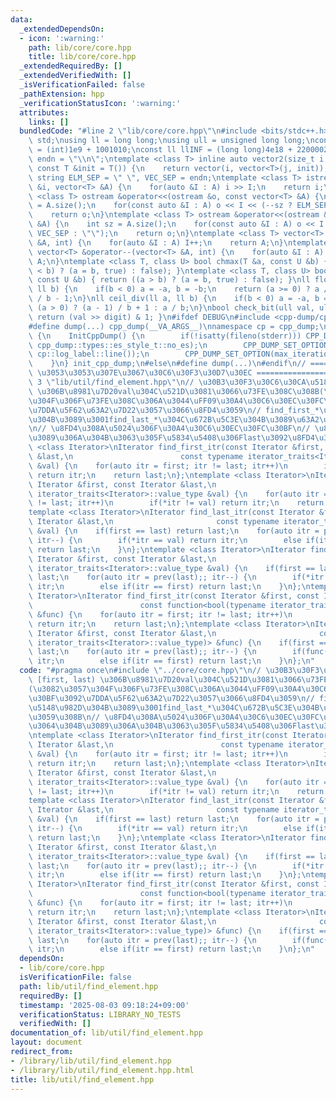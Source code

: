 ```yaml
---
data:
  _extendedDependsOn:
  - icon: ':warning:'
    path: lib/core/core.hpp
    title: lib/core/core.hpp
  _extendedRequiredBy: []
  _extendedVerifiedWith: []
  _isVerificationFailed: false
  _pathExtension: hpp
  _verificationStatusIcon: ':warning:'
  attributes:
    links: []
  bundledCode: "#line 2 \"lib/core/core.hpp\"\n#include <bits/stdc++.h>\nusing namespace\
    \ std;\nusing ll = long long;\nusing ull = unsigned long long;\nconst int INF\
    \ = (int)1e9 + 1001010;\nconst ll llINF = (long long)4e18 + 22000020;\nconst string\
    \ endn = \"\\n\";\ntemplate <class T> inline auto vector2(size_t i, size_t j,\
    \ const T &init = T()) {\n    return vector(i, vector<T>(j, init));\n}\nconst\
    \ string ELM_SEP = \" \", VEC_SEP = endn;\ntemplate <class T> istream &operator>>(istream\
    \ &i, vector<T> &A) {\n    for(auto &I : A) i >> I;\n    return i;\n}\ntemplate\
    \ <class T> ostream &operator<<(ostream &o, const vector<T> &A) {\n    int sz\
    \ = A.size();\n    for(const auto &I : A) o << I << (--sz ? ELM_SEP : \"\");\n\
    \    return o;\n}\ntemplate <class T> ostream &operator<<(ostream &o, const vector<vector<T>>\
    \ &A) {\n    int sz = A.size();\n    for(const auto &I : A) o << I << (--sz ?\
    \ VEC_SEP : \"\");\n    return o;\n}\ntemplate <class T> vector<T> &operator++(vector<T>\
    \ &A, int) {\n    for(auto &I : A) I++;\n    return A;\n}\ntemplate <class T>\
    \ vector<T> &operator--(vector<T> &A, int) {\n    for(auto &I : A) I--;\n    return\
    \ A;\n}\ntemplate <class T, class U> bool chmax(T &a, const U &b) { return ((a\
    \ < b) ? (a = b, true) : false); }\ntemplate <class T, class U> bool chmin(T &a,\
    \ const U &b) { return ((a > b) ? (a = b, true) : false); }\nll floor_div(ll a,\
    \ ll b) {\n    if(b < 0) a = -a, b = -b;\n    return (a >= 0) ? a / b : (a + 1)\
    \ / b - 1;\n}\nll ceil_div(ll a, ll b) {\n    if(b < 0) a = -a, b = -b;\n    return\
    \ (a > 0) ? (a - 1) / b + 1 : a / b;\n}\nbool check_bit(ull val, ull digit) {\
    \ return (val >> digit) & 1; }\n#ifdef DEBUG\n#include <cpp-dump/cpp-dump.hpp>\n\
    #define dump(...) cpp_dump(__VA_ARGS__)\nnamespace cp = cpp_dump;\nstruct InitCppDump\
    \ {\n    InitCppDump() {\n        if(!isatty(fileno(stderr))) CPP_DUMP_SET_OPTION(es_style,\
    \ cpp_dump::types::es_style_t::no_es);\n        CPP_DUMP_SET_OPTION(log_label_func,\
    \ cp::log_label::line());\n        CPP_DUMP_SET_OPTION(max_iteration_count, 30);\n\
    \    }\n} init_cpp_dump;\n#else\n#define dump(...)\n#endif\n// ====================\
    \ \u3053\u3053\u307E\u3067\u30C6\u30F3\u30D7\u30EC ====================\n#line\
    \ 3 \"lib/util/find_element.hpp\"\n// \u30B3\u30F3\u30C6\u30CA\u5185 [first, last)\
    \ \u306B\u8981\u7D20val\u304C\u521D\u3081\u3066\u73FE\u308C\u308B(\u3082\u3057\
    \u304F\u306F\u73FE\u308C\u306A\u3044\uFF09\u30A4\u30C6\u30EC\u30FC\u30BF\u3092\
    \u7DDA\u5F62\u63A2\u7D22\u3057\u3066\u8FD4\u3059\n// find_first_*\u304C\u5148\u982D\
    \u304B\u3089\u3001find_last_*\u304C\u672B\u5C3E\u304B\u3089\u63A2\u7D22\u3059\u308B\
    \n// \u8FD4\u308A\u5024\u306F\u30A4\u30C6\u30EC\u30FC\u30BF\n// \u898B\u3064\u304B\
    \u3089\u306A\u304B\u3063\u305F\u5834\u5408\u306Flast\u3092\u8FD4\u3059\ntemplate\
    \ <class Iterator>\nIterator find_first_itr(const Iterator &first, const Iterator\
    \ &last,\n                        const typename iterator_traits<Iterator>::value_type\
    \ &val) {\n    for(auto itr = first; itr != last; itr++)\n        if(*itr == val)\
    \ return itr;\n    return last;\n};\ntemplate <class Iterator>\nIterator find_first_not_itr(const\
    \ Iterator &first, const Iterator &last,\n                            const typename\
    \ iterator_traits<Iterator>::value_type &val) {\n    for(auto itr = first; itr\
    \ != last; itr++)\n        if(*itr != val) return itr;\n    return last;\n};\n\
    template <class Iterator>\nIterator find_last_itr(const Iterator &first, const\
    \ Iterator &last,\n                       const typename iterator_traits<Iterator>::value_type\
    \ &val) {\n    if(first == last) return last;\n    for(auto itr = prev(last);;\
    \ itr--) {\n        if(*itr == val) return itr;\n        else if(itr == first)\
    \ return last;\n    }\n};\ntemplate <class Iterator>\nIterator find_last_not_itr(const\
    \ Iterator &first, const Iterator &last,\n                           const typename\
    \ iterator_traits<Iterator>::value_type &val) {\n    if(first == last) return\
    \ last;\n    for(auto itr = prev(last);; itr--) {\n        if(*itr != val) return\
    \ itr;\n        else if(itr == first) return last;\n    }\n};\ntemplate <class\
    \ Iterator>\nIterator find_first_itr(const Iterator &first, const Iterator &last,\n\
    \                        const function<bool(typename iterator_traits<Iterator>::value_type)>\
    \ &func) {\n    for(auto itr = first; itr != last; itr++)\n        if(func(*itr))\
    \ return itr;\n    return last;\n};\ntemplate <class Iterator>\nIterator find_last_itr(const\
    \ Iterator &first, const Iterator &last,\n                       const function<bool(typename\
    \ iterator_traits<Iterator>::value_type)> &func) {\n    if(first == last) return\
    \ last;\n    for(auto itr = prev(last);; itr--) {\n        if(func(*itr)) return\
    \ itr;\n        else if(itr == first) return last;\n    }\n};\n"
  code: "#pragma once\n#include \"../core/core.hpp\"\n// \u30B3\u30F3\u30C6\u30CA\u5185\
    \ [first, last) \u306B\u8981\u7D20val\u304C\u521D\u3081\u3066\u73FE\u308C\u308B\
    (\u3082\u3057\u304F\u306F\u73FE\u308C\u306A\u3044\uFF09\u30A4\u30C6\u30EC\u30FC\
    \u30BF\u3092\u7DDA\u5F62\u63A2\u7D22\u3057\u3066\u8FD4\u3059\n// find_first_*\u304C\
    \u5148\u982D\u304B\u3089\u3001find_last_*\u304C\u672B\u5C3E\u304B\u3089\u63A2\u7D22\
    \u3059\u308B\n// \u8FD4\u308A\u5024\u306F\u30A4\u30C6\u30EC\u30FC\u30BF\n// \u898B\
    \u3064\u304B\u3089\u306A\u304B\u3063\u305F\u5834\u5408\u306Flast\u3092\u8FD4\u3059\
    \ntemplate <class Iterator>\nIterator find_first_itr(const Iterator &first, const\
    \ Iterator &last,\n                        const typename iterator_traits<Iterator>::value_type\
    \ &val) {\n    for(auto itr = first; itr != last; itr++)\n        if(*itr == val)\
    \ return itr;\n    return last;\n};\ntemplate <class Iterator>\nIterator find_first_not_itr(const\
    \ Iterator &first, const Iterator &last,\n                            const typename\
    \ iterator_traits<Iterator>::value_type &val) {\n    for(auto itr = first; itr\
    \ != last; itr++)\n        if(*itr != val) return itr;\n    return last;\n};\n\
    template <class Iterator>\nIterator find_last_itr(const Iterator &first, const\
    \ Iterator &last,\n                       const typename iterator_traits<Iterator>::value_type\
    \ &val) {\n    if(first == last) return last;\n    for(auto itr = prev(last);;\
    \ itr--) {\n        if(*itr == val) return itr;\n        else if(itr == first)\
    \ return last;\n    }\n};\ntemplate <class Iterator>\nIterator find_last_not_itr(const\
    \ Iterator &first, const Iterator &last,\n                           const typename\
    \ iterator_traits<Iterator>::value_type &val) {\n    if(first == last) return\
    \ last;\n    for(auto itr = prev(last);; itr--) {\n        if(*itr != val) return\
    \ itr;\n        else if(itr == first) return last;\n    }\n};\ntemplate <class\
    \ Iterator>\nIterator find_first_itr(const Iterator &first, const Iterator &last,\n\
    \                        const function<bool(typename iterator_traits<Iterator>::value_type)>\
    \ &func) {\n    for(auto itr = first; itr != last; itr++)\n        if(func(*itr))\
    \ return itr;\n    return last;\n};\ntemplate <class Iterator>\nIterator find_last_itr(const\
    \ Iterator &first, const Iterator &last,\n                       const function<bool(typename\
    \ iterator_traits<Iterator>::value_type)> &func) {\n    if(first == last) return\
    \ last;\n    for(auto itr = prev(last);; itr--) {\n        if(func(*itr)) return\
    \ itr;\n        else if(itr == first) return last;\n    }\n};\n"
  dependsOn:
  - lib/core/core.hpp
  isVerificationFile: false
  path: lib/util/find_element.hpp
  requiredBy: []
  timestamp: '2025-08-03 09:18:24+09:00'
  verificationStatus: LIBRARY_NO_TESTS
  verifiedWith: []
documentation_of: lib/util/find_element.hpp
layout: document
redirect_from:
- /library/lib/util/find_element.hpp
- /library/lib/util/find_element.hpp.html
title: lib/util/find_element.hpp
---
```

